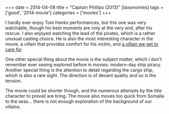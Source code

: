 +++
date = 2014-04-08
title = "Captain Phillips (2013)"
[taxonomies]
tags = ['good', '2014-movie']
categories = ['movies']
+++

I hardly ever enjoy Tom Hanks performances, but this one was very
watchable, though his best moments are only at the very end, after his
rescue. I also enjoyed watching the lead of the pirates, which is a
rather unusual casting choice. He is also the most interesting character
in the movie, a villain that provides comfort for his victim, and [a
villain we get to care for].

One other special thing about the movie is the subject matter, which I
don't remember ever seeing explored before in movies: modern-day ship
piracy. Another special thing is the attention to detail regarding the
cargo ship, which is also a rare sight. The direction is of decent
quality and so is the tension.

The movie could be shorter though, and the numerous attempts by the
title character to prevail are tiring. The movie also moves too quick
from Somalia to the seas... there is not enough exploration of the
background of our villains.

  [a villain we get to care for]: http://tshepang.net/caring-about-villains
